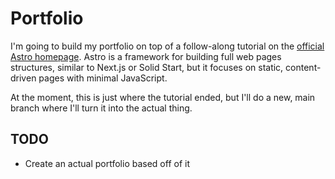 # Portfolio

I'm going to build my portfolio on top of a follow-along tutorial on the [official Astro homepage](https://astro.build/). Astro is a framework for building full web pages structures, similar to Next.js or Solid Start, but it focuses on static, content-driven pages with minimal JavaScript.

At the moment, this is just where the tutorial ended, but I'll do a new, main branch where I'll turn it into the actual thing.

## TODO
- Create an actual portfolio based off of it
